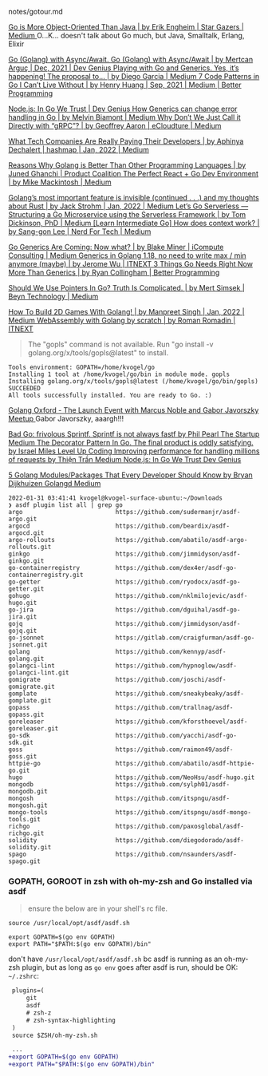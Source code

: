 

notes/gotour.md

[Go is More Object-Oriented Than Java | by Erik Engheim | Star Gazers | Medium ](https://medium.com/star-gazers/go-is-more-object-oriented-than-java-6d49e9015dec)
  O...K... doesn't talk about Go much, but Java, Smalltalk, Erlang, Elixir


[Go (Golang) with Async/Await. Go (Golang) with Async/Await | by Mertcan Arguç | Dec, 2021 | Dev Genius ](https://blog.devgenius.io/go-golang-with-async-await-a0c2e259a668)
[Playing with Go and Generics. Yes, it’s happening! The proposal to… | by Diego Garcia | Medium ](https://drgarcia1986.medium.com/playing-with-go-and-generics-bba6961b14a0)
[7 Code Patterns in Go I Can’t Live Without | by Henry Huang | Sep, 2021 | Medium | Better Programming ](https://betterprogramming.pub/7-code-patterns-in-go-i-cant-live-without-f46f72f58c4b)

[Node.js: In Go We Trust | Dev Genius ](https://blog.devgenius.io/node-js-in-go-we-trust-7da6395776f2)
[How Generics can change error handling in Go | by Melvin Biamont | Medium ](https://melvinbiamont.medium.com/how-generics-can-change-error-handling-in-go-34f47347925a)
[Why Don’t We Just Call it Directly with “gRPC”? | by Geoffrey Aaron | eCloudture | Medium ](https://medium.com/ecloudture/why-dont-we-just-call-it-directly-with-grpc-c9f86afaf0a4)

[What Tech Companies Are Really Paying Their Developers | by Aphinya Dechalert | hashmap | Jan, 2022 | Medium ](https://medium.com/madhash/what-tech-companies-are-really-paying-their-developers-1e1762791888)

[Reasons Why Golang is Better Than Other Programming Languages | by Juned Ghanchi | Product Coalition ](https://productcoalition.com/reasons-why-golang-is-better-than-other-programming-languages-4714082bb1b1)
[The Perfect React + Go Dev Environment | by Mike Mackintosh | Medium ](https://mikemackintosh.com/the-perfect-react-go-dev-environment-4df67dc90eb0)

[Golang’s most important feature is invisible (continued . . .) and my thoughts about Rust | by Jack Strohm | Jan, 2022 | Medium ](https://medium.com/@hoyle.hoyle/golangs-most-important-feature-is-invisible-continued-and-my-thoughts-about-rust-d33e94e5c009)
[Let’s Go Serverless — Structuring a Go Microservice using the Serverless Framework | by Tom Dickinson, PhD | Medium ](https://www.tomkdickinson.co.uk/lets-go-serverless-structuring-a-go-microservice-using-the-serverless-framework-fa17444934c4)
[[Learn Intermediate Go] How does context work? | by Sang-gon Lee | Nerd For Tech | Medium ](https://medium.com/nerd-for-tech/learn-intermediate-go-how-does-context-work-1898704c649b)

[Go Generics Are Coming: Now what? | by Blake Miner | iCompute Consulting | Medium ](https://medium.com/icompute-consulting/go-generics-are-coming-now-what-1748ee982fb)
[Generics in Golang 1.18, no need to write max / min anymore (maybe) | by Jerome Wu | ITNEXT ](https://itnext.io/generics-in-golang-1-18-no-need-to-write-max-min-anymore-maybe-d79f3392ca38)
[3 Things Go Needs Right Now More Than Generics | by Ryan Collingham | Better Programming ](https://betterprogramming.pub/three-things-go-needs-right-now-more-than-generics-a6225d62f76b)

[Should We Use Pointers In Go? Truth Is Complicated. | by Mert Simsek | Beyn Technology | Medium ](https://medium.com/beyn-technology/should-we-use-pointers-in-go-truth-is-complicated-75fccae92f27)

[How To Build 2D Games With Golang! | by Manpreet Singh | Jan, 2022 | Medium ](https://preettheman.medium.com/how-to-build-2d-games-with-golang-6a6948dae7cf)
[WebAssembly with Golang by scratch | by Roman Romadin | ITNEXT ](https://itnext.io/webassemply-with-golang-by-scratch-e05ec5230558)


>The "gopls" command is not available. Run "go install -v golang.org/x/tools/gopls@latest" to install.
```
Tools environment: GOPATH=/home/kvogel/go
Installing 1 tool at /home/kvogel/go/bin in module mode. gopls
Installing golang.org/x/tools/gopls@latest (/home/kvogel/go/bin/gopls) SUCCEEDED
All tools successfully installed. You are ready to Go. :)
```

[Golang Oxford - The Launch Event with Marcus Noble and Gabor Javorszky  Meetup ](https://www.meetup.com/Golang-Oxford/events/282012522/?rv=me1&_xtd=gatlbWFpbF9jbGlja9oAJGQyMGNmOTg3LTE1ZjUtNGIyYi04MTE3LWFlYTg5MTMwNmY0MA&_af=event&_af_eid=282012522)
  Gabor Javorszky, aaargh!!!

[Bad Go: frivolous Sprintf. Sprintf is not always fastf  by Phil Pearl  The Startup  Medium ](https://medium.com/swlh/bad-go-frivolous-sprintf-2ad28fedf1a0)
[The Decorator Pattern In Go. The final product is oddly satisfying.  by Israel Miles  Level Up Coding ](https://levelup.gitconnected.com/the-decorator-pattern-in-go-66ed951b0f7c)
[Improving performance for handling millions of requests  by Thiện Trần  Medium ](https://thienthn.medium.com/improving-performance-for-handling-million-of-requests-af9437184968)
[Node.js: In Go We Trust  Dev Genius ](https://blog.devgenius.io/node-js-in-go-we-trust-7da6395776f2)

[5 Golang Modules/Packages That Every Developer Should Know  by Bryan Dijkhuizen  Golangd  Medium ](https://medium.com/golangd/5-golang-modules-packages-that-every-developer-should-know-c945f40ea173)

```
2022-01-31 03:41:41 kvogel@kvogel-surface-ubuntu:~/Downloads 
❯ asdf plugin list all | grep go
argo                          https://github.com/sudermanjr/asdf-argo.git
argocd                        https://github.com/beardix/asdf-argocd.git
argo-rollouts                 https://github.com/abatilo/asdf-argo-rollouts.git
ginkgo                        https://github.com/jimmidyson/asdf-ginkgo.git
go-containerregistry          https://github.com/dex4er/asdf-go-containerregistry.git
go-getter                     https://github.com/ryodocx/asdf-go-getter.git
gohugo                        https://github.com/nklmilojevic/asdf-hugo.git
go-jira                       https://github.com/dguihal/asdf-go-jira.git
gojq                          https://github.com/jimmidyson/asdf-gojq.git
go-jsonnet                    https://gitlab.com/craigfurman/asdf-go-jsonnet.git
golang                        https://github.com/kennyp/asdf-golang.git
golangci-lint                 https://github.com/hypnoglow/asdf-golangci-lint.git
gomigrate                     https://github.com/joschi/asdf-gomigrate.git
gomplate                      https://github.com/sneakybeaky/asdf-gomplate.git
gopass                        https://github.com/trallnag/asdf-gopass.git
goreleaser                    https://github.com/kforsthoevel/asdf-goreleaser.git
go-sdk                        https://github.com/yacchi/asdf-go-sdk.git
goss                          https://github.com/raimon49/asdf-goss.git
httpie-go                     https://github.com/abatilo/asdf-httpie-go.git
hugo                          https://github.com/NeoHsu/asdf-hugo.git
mongodb                       https://github.com/sylph01/asdf-mongodb.git
mongosh                       https://github.com/itspngu/asdf-mongosh.git
mongo-tools                   https://github.com/itspngu/asdf-mongo-tools.git
richgo                        https://github.com/paxosglobal/asdf-richgo.git
solidity                      https://github.com/diegodorado/asdf-solidity.git
spago                         https://github.com/nsaunders/asdf-spago.git
```

### GOPATH, GOROOT in zsh with oh-my-zsh and Go installed via asdf

>ensure the below are in your shell's rc file.
```
source /usr/local/opt/asdf/asdf.sh

export GOPATH=$(go env GOPATH)
export PATH="$PATH:$(go env GOPATH)/bin"
```
don't have `/usr/local/opt/asdf/asdf.sh` bc asdf is running as an oh-my-zsh plugin, but as long as `go env` goes after asdf is run, should be OK:
`~/.zshrc`:
```diff
 plugins=(
     git
     asdf
     # zsh-z 
     # zsh-syntax-highlighting
 )
 source $ZSH/oh-my-zsh.sh

 ...
+export GOPATH=$(go env GOPATH)
+export PATH="$PATH:$(go env GOPATH)/bin"
```
